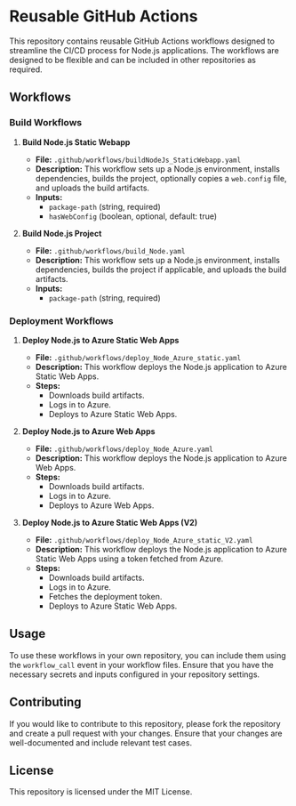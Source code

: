 
# Reusable GitHub Actions

This repository contains reusable GitHub Actions workflows designed to streamline the CI/CD process for Node.js applications. The workflows are designed to be flexible and can be included in other repositories as required.

## Workflows

### Build Workflows

1. **Build Node.js Static Webapp**
   - **File:** `.github/workflows/buildNodeJs_StaticWebapp.yaml`
   - **Description:** This workflow sets up a Node.js environment, installs dependencies, builds the project, optionally copies a `web.config` file, and uploads the build artifacts.
   - **Inputs:**
     - `package-path` (string, required)
     - `hasWebConfig` (boolean, optional, default: true)

2. **Build Node.js Project**
   - **File:** `.github/workflows/build_Node.yaml`
   - **Description:** This workflow sets up a Node.js environment, installs dependencies, builds the project if applicable, and uploads the build artifacts.
   - **Inputs:**
     - `package-path` (string, required)

### Deployment Workflows

1. **Deploy Node.js to Azure Static Web Apps**
   - **File:** `.github/workflows/deploy_Node_Azure_static.yaml`
   - **Description:** This workflow deploys the Node.js application to Azure Static Web Apps.
   - **Steps:**
     - Downloads build artifacts.
     - Logs in to Azure.
     - Deploys to Azure Static Web Apps.

2. **Deploy Node.js to Azure Web Apps**
   - **File:** `.github/workflows/deploy_Node_Azure.yaml`
   - **Description:** This workflow deploys the Node.js application to Azure Web Apps.
   - **Steps:**
     - Downloads build artifacts.
     - Logs in to Azure.
     - Deploys to Azure Web Apps.

3. **Deploy Node.js to Azure Static Web Apps (V2)**
   - **File:** `.github/workflows/deploy_Node_Azure_static_V2.yaml`
   - **Description:** This workflow deploys the Node.js application to Azure Static Web Apps using a token fetched from Azure.
   - **Steps:**
     - Downloads build artifacts.
     - Logs in to Azure.
     - Fetches the deployment token.
     - Deploys to Azure Static Web Apps.

## Usage

To use these workflows in your own repository, you can include them using the `workflow_call` event in your workflow files. Ensure that you have the necessary secrets and inputs configured in your repository settings.

## Contributing

If you would like to contribute to this repository, please fork the repository and create a pull request with your changes. Ensure that your changes are well-documented and include relevant test cases.

## License

This repository is licensed under the MIT License.

